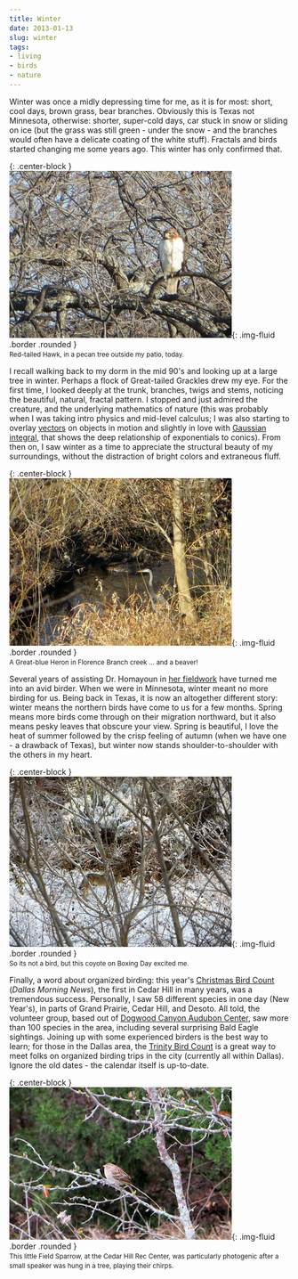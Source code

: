```yaml
---
title: Winter
date: 2013-01-13
slug: winter
tags:
- living
- birds
- nature
---
```


Winter was once a midly depressing time for me, as it is for most: short, cool
days, brown grass, bear branches. Obviously this is Texas not Minnesota,
otherwise: shorter, super-cold days, car stuck in snow or sliding on ice (but
the grass was still green - under the snow - and the branches  would often have
a delicate coating of the white stuff). Fractals and birds started changing me
some years ago. This winter has only confirmed that.

{: .center-block }
![hawk](/images/IMG_0682.JPG){: .img-fluid .border .rounded }<br><small>Red-tailed
Hawk, in a pecan tree outside my patio, today.</small>

<!-- truncate -->

I recall walking back to my dorm in the mid 90's and looking up at a large tree
in winter. Perhaps a flock of Great-tailed Grackles drew my eye. For the first
time, I looked deeply at the trunk, branches, twigs and stems, noticing the
beautiful, natural, fractal pattern. I stopped and just admired the creature,
and the underlying mathematics of nature (this was probably when I was taking
intro physics and mid-level calculus; I was also starting to overlay [vectors](http://en.wikipedia.org/wiki/Euclidean_vector#Physics) on
objects in motion and slightly in love with [Gaussian integral](http://en.wikipedia.org/wiki/Gaussian_integral),
that shows the deep relationship of exponentials to conics). From then on, I saw
winter as a time to appreciate the structural beauty of my surroundings, without
the distraction of bright colors and extraneous fluff.

{: .center-block }
![animals](/images/IMG_0679.JPG){: .img-fluid .border .rounded }<br><small>A
Great-blue Heron in Florence Branch creek ... and a beaver!</small>

Several years of assisting Dr. Homayoun in [her fieldwork](http://www.ibamonitoring.org/about/Default.aspx) have
turned me into an avid birder. When we were in Minnesota, winter meant no more
birding for us. Being back in Texas, it is now an altogether different story:
winter means the northern birds have come to us for a few months. Spring means
more birds come through on their migration northward, but it also means pesky
leaves that obscure your view. Spring is  beautiful, I love the heat of summer
followed by the crisp feeling of autumn (when we have one - a drawback of
Texas), but winter now stands shoulder-to-shoulder  with the others in my heart.

{: .center-block }
![coyote](/images/IMG_0664.JPG){: .img-fluid .border .rounded }<br><small>So
its not a bird, but this coyote on Boxing Day excited me.</small>

Finally, a word about organized birding: this year's [Christmas
Bird Count](http://www.dallasnews.com/lifestyles/home-and-gardening/headlines/20121226-tweet-this-its-time-for-audubons-annual-bird-count-in-dallas.ece?ssimg=835004) (_Dallas Morning News_), the first in Cedar Hill in many years,
was a tremendous success.   Personally, I saw 58 different species in one day
(New Year's), in parts of Grand Prairie, Cedar Hill, and Desoto. All told, the
volunteer group, based out of <a href="http://dogwoodcanyon.audubon.org">Dogwood
Canyon Audubon Center</a>, saw more than 100 species in the area, including
several surprising Bald Eagle sightings. Joining up with some experienced
birders is the best way to learn; for those in the Dallas area, the [Trinity Bird Count](http://www.trinitybirdcount.com/) is a great way to
meet folks on organized birding trips in the city (currently all within Dallas).
Ignore the old dates - the calendar itself is up-to-date.

{: .center-block }
![field sparrow](/images/IMG_0671.JPG){: .img-fluid .border .rounded }<br><small>This
little Field Sparrow, at the Cedar Hill Rec Center, was particularly photogenic after
a small speaker was hung in a tree, playing their chirps.</small>
